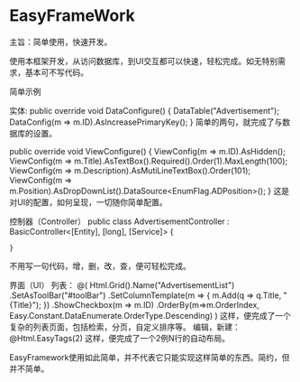 EasyFrameWork
=============
主旨：简单使用，快速开发。

使用本框架开发，从访问数据库，到UI交互都可以快速，轻松完成。如无特别需求，基本可不写代码。

简单示例

实体:
public override void DataConfigure()
        {
            DataTable("Advertisement");
            DataConfig(m => m.ID).AsIncreasePrimaryKey(); 
       }
简单的两句，就完成了与数据库的设置。

public override void ViewConfigure()
        {
            ViewConfig(m => m.ID).AsHidden();
            ViewConfig(m => m.Title).AsTextBox().Required().Order(1).MaxLength(100);
            ViewConfig(m => m.Description).AsMutiLineTextBox().Order(101);
            ViewConfig(m => m.Position).AsDropDownList().DataSource<EnumFlag.ADPosition>();
        }
这是对UI的配置，如何呈现，一切随你简单配置。

控制器（Controller）
 public class AdvertisementController : BasicController<[Entity], [long], [Service]>
    {
        
    }
不用写一句代码，增，删，改，查，便可轻松完成。

界面（UI）
列表：
@(
 Html.Grid().Name("AdvertisementList")
     .SetAsToolBar("#toolBar")
     .SetColumnTemplate(m => { m.Add(q => q.Title, "<a>{Title}</a>"); })
     .ShowCheckbox(m => m.ID)
     .OrderBy(m=>m.OrderIndex, Easy.Constant.DataEnumerate.OrderType.Descending)
)
这样，便完成了一个复杂的列表页面，包括检索，分页，自定义排序等。
编辑，新建：
@Html.EasyTags(2)
这样，便完成了一个2例N行的自动布局。


EasyFramework使用如此简单，并不代表它只能实现这样简单的东西。简约，但并不简单。
